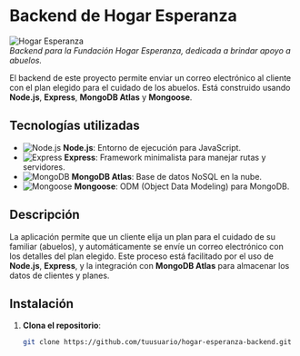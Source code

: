 # Backend de Hogar Esperanza

![Hogar Esperanza](https://via.placeholder.com/150?text=Logo)  
*Backend para la Fundación Hogar Esperanza, dedicada a brindar apoyo a abuelos.*

El backend de este proyecto permite enviar un correo electrónico al cliente con el plan elegido para el cuidado de los abuelos. Está construido usando **Node.js**, **Express**, **MongoDB Atlas** y **Mongoose**.

## Tecnologías utilizadas

- ![Node.js](https://img.shields.io/badge/Node.js-339933?style=for-the-badge&logo=node.js&logoColor=white) **Node.js**: Entorno de ejecución para JavaScript.
- ![Express](https://img.shields.io/badge/Express.js-000000?style=for-the-badge&logo=express&logoColor=white) **Express**: Framework minimalista para manejar rutas y servidores.
- ![MongoDB](https://img.shields.io/badge/MongoDB-47A248?style=for-the-badge&logo=mongodb&logoColor=white) **MongoDB Atlas**: Base de datos NoSQL en la nube.
- ![Mongoose](https://img.shields.io/badge/Mongoose-880000?style=for-the-badge&logo=mongoose&logoColor=white) **Mongoose**: ODM (Object Data Modeling) para MongoDB.

## Descripción

La aplicación permite que un cliente elija un plan para el cuidado de su familiar (abuelos), y automáticamente se envíe un correo electrónico con los detalles del plan elegido. Este proceso está facilitado por el uso de **Node.js**, **Express**, y la integración con **MongoDB Atlas** para almacenar los datos de clientes y planes.

## Instalación

1. **Clona el repositorio**:
   ```bash
   git clone https://github.com/tuusuario/hogar-esperanza-backend.git
